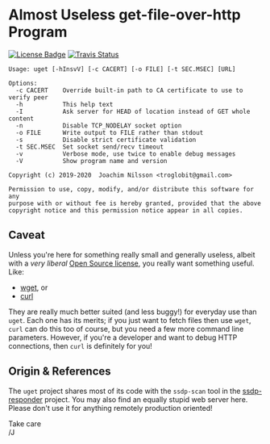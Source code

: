 Almost Useless get-file-over-http Program
==========================================================
[![License Badge][]][License] [![Travis Status][]][Travis]


```
Usage: uget [-hInsvV] [-c CACERT] [-o FILE] [-t SEC.MSEC] [URL]

Options:
  -c CACERT    Override built-in path to CA certificate to use to verify peer
  -h           This help text
  -I           Ask server for HEAD of location instead of GET whole content
  -n           Disable TCP_NODELAY socket option
  -o FILE      Write output to FILE rather than stdout
  -s           Disable strict certificate validation
  -t SEC.MSEC  Set socket send/recv timeout
  -v           Verbose mode, use twice to enable debug messages
  -V           Show program name and version

Copyright (c) 2019-2020  Joachim Nilsson <troglobit@gmail.com>

Permission to use, copy, modify, and/or distribute this software for any
purpose with or without fee is hereby granted, provided that the above
copyright notice and this permission notice appear in all copies.
```


Caveat
------

Unless you're here for something really small and generally useless,
albeit with a *very liberal* [Open Source license][1], you really want
something useful.  Like:

  * [wget](https://www.gnu.org/software/wget/), or
  * [curl](https://curl.haxx.se/)
  
They are really much better suited (and less buggy!) for everyday use
than `uget`.  Each one has its merits; if you just want to fetch files
then use `wget`, `curl` can do this too of course, but you need a few
more command line parameters.  However, if you're a developer and want
to debug HTTP connections, then `curl` is definitely for you!


Origin & References
-------------------

The `uget` project shares most of its code with the `ssdp-scan` tool in
the [ssdp-responder][2] project.  You may also find an equally stupid
web server here.  Please don't use it for anything remotely production
oriented!

Take care  
 /J

[1]: https://en.wikipedia.org/wiki/ISC_license
[2]: https://github.com/troglobit/ssdp-responder/
[License]:         https://en.wikipedia.org/wiki/ISC_license
[License Badge]:   https://img.shields.io/badge/License-ISC-blue.svg
[Travis]:          https://travis-ci.org/troglobit/uget
[Travis Status]:   https://travis-ci.org/troglobit/uget.png?branch=master

